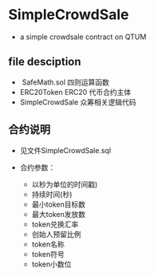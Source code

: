 # SimpleCrowdSale

* a simple crowdsale contract on QTUM


## file desciption

*  SafeMath.sol 四则运算函数
*  ERC20Token ERC20 代币合约主体
*  SimpleCrowdSale 众筹相关逻辑代码


## 合约说明
* 见文件SimpleCrowdSale.sql

* 合约参数：
  * 以秒为单位的时间戳)
  * 持续时间(秒)
  * 最小token目标数
  * 最大token发放数
  * token兑换汇率
  * 创始人预留比例
  * token名称
  * token符号
  * token小数位
